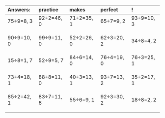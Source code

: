 | Answers: | practice | makes | perfect | ! |
| :--- | :--- | :--- | :--- | :--- |
| 75÷9=8, 3 | 92÷2=46, 0 | 71÷2=35, 1 | 65÷7=9, 2 | 93÷9=10, 3 | 
|   |   |   |   |   | 
|   |   |   |   |   | 
|   |   |   |   |   | 
| 90÷9=10, 0 | 99÷9=11, 0 | 52÷2=26, 0 | 62÷3=20, 2 | 34÷8=4, 2 | 
|   |   |   |   |   | 
|   |   |   |   |   | 
|   |   |   |   |   | 
| 15÷8=1, 7 | 52÷9=5, 7 | 84÷6=14, 0 | 76÷4=19, 0 | 76÷3=25, 1 | 
|   |   |   |   |   | 
|   |   |   |   |   | 
|   |   |   |   |   | 
| 73÷4=18, 1 | 88÷8=11, 0 | 40÷3=13, 1 | 93÷7=13, 2 | 35÷2=17, 1 | 
|   |   |   |   |   | 
|   |   |   |   |   | 
|   |   |   |   |   | 
| 85÷2=42, 1 | 83÷7=11, 6 | 55÷6=9, 1 | 92÷3=30, 2 | 18÷8=2, 2 | 
|   |   |   |   |   | 
|   |   |   |   |   | 
|   |   |   |   |   | 
